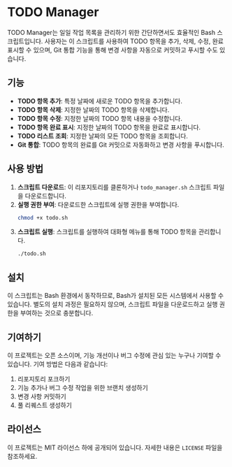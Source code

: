# TODO Manager

TODO Manager는 일일 작업 목록을 관리하기 위한 간단하면서도 효율적인 Bash 스크립트입니다. 사용자는 이 스크립트를 사용하여 TODO 항목을 추가, 삭제, 수정, 완료 표시할 수 있으며, Git 통합 기능을 통해 변경 사항을 자동으로 커밋하고 푸시할 수도 있습니다.

## 기능

- **TODO 항목 추가**: 특정 날짜에 새로운 TODO 항목을 추가합니다.
- **TODO 항목 삭제**: 지정한 날짜의 TODO 항목을 삭제합니다.
- **TODO 항목 수정**: 지정한 날짜의 TODO 항목 내용을 수정합니다.
- **TODO 항목 완료 표시**: 지정한 날짜의 TODO 항목을 완료로 표시합니다.
- **TODO 리스트 조회**: 지정한 날짜의 모든 TODO 항목을 조회합니다.
- **Git 통합**: TODO 항목의 완료를 Git 커밋으로 자동화하고 변경 사항을 푸시합니다.

## 사용 방법

1. **스크립트 다운로드**: 이 리포지토리를 클론하거나 `todo_manager.sh` 스크립트 파일을 다운로드합니다.
2. **실행 권한 부여**: 다운로드한 스크립트에 실행 권한을 부여합니다.
    ```bash
    chmod +x todo.sh
    ```
3. **스크립트 실행**: 스크립트를 실행하여 대화형 메뉴를 통해 TODO 항목을 관리합니다.
    ```bash
    ./todo.sh
    ```

## 설치

이 스크립트는 Bash 환경에서 동작하므로, Bash가 설치된 모든 시스템에서 사용할 수 있습니다. 별도의 설치 과정은 필요하지 않으며, 스크립트 파일을 다운로드하고 실행 권한을 부여하는 것으로 충분합니다.

## 기여하기

이 프로젝트는 오픈 소스이며, 기능 개선이나 버그 수정에 관심 있는 누구나 기여할 수 있습니다. 기여 방법은 다음과 같습니다:

1. 리포지토리 포크하기
2. 기능 추가나 버그 수정 작업을 위한 브랜치 생성하기
3. 변경 사항 커밋하기
4. 풀 리퀘스트 생성하기

## 라이선스

이 프로젝트는 MIT 라이선스 하에 공개되어 있습니다. 자세한 내용은 `LICENSE` 파일을 참조하세요.


